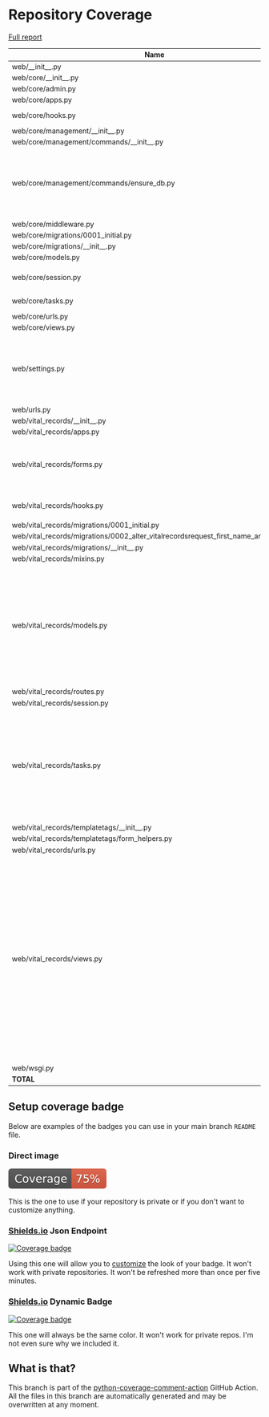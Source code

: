 # Repository Coverage

[Full report](https://htmlpreview.github.io/?https://github.com/Office-of-Digital-Services/cdt-ods-disaster-recovery/blob/python-coverage-comment-action-data/htmlcov/index.html)

| Name                                                                                      |    Stmts |     Miss |   Branch |   BrPart |   Cover |   Missing |
|------------------------------------------------------------------------------------------ | -------: | -------: | -------: | -------: | ------: | --------: |
| web/\_\_init\_\_.py                                                                       |        5 |        0 |        0 |        0 |    100% |           |
| web/core/\_\_init\_\_.py                                                                  |        0 |        0 |        0 |        0 |    100% |           |
| web/core/admin.py                                                                         |       24 |       13 |        2 |        0 |     42% |     21-39 |
| web/core/apps.py                                                                          |        5 |        0 |        0 |        0 |    100% |           |
| web/core/hooks.py                                                                         |       11 |        4 |        0 |        0 |     64% |9-10, 14-15 |
| web/core/management/\_\_init\_\_.py                                                       |        0 |        0 |        0 |        0 |    100% |           |
| web/core/management/commands/\_\_init\_\_.py                                              |        0 |        0 |        0 |        0 |    100% |           |
| web/core/management/commands/ensure\_db.py                                                |      181 |        4 |       42 |        4 |     96% |73, 87-89, 99, 103->exit, 230->232, 300->304 |
| web/core/middleware.py                                                                    |        9 |        1 |        2 |        1 |     82% |        19 |
| web/core/migrations/0001\_initial.py                                                      |        7 |        0 |        0 |        0 |    100% |           |
| web/core/migrations/\_\_init\_\_.py                                                       |        0 |        0 |        0 |        0 |    100% |           |
| web/core/models.py                                                                        |        8 |        0 |        0 |        0 |    100% |           |
| web/core/session.py                                                                       |       25 |        5 |        4 |        2 |     76% |13-19, 25-26, 33 |
| web/core/tasks.py                                                                         |       15 |        6 |        0 |        0 |     60% |53-56, 60, 64 |
| web/core/urls.py                                                                          |        4 |        0 |        0 |        0 |    100% |           |
| web/core/views.py                                                                         |        9 |        0 |        2 |        0 |    100% |           |
| web/settings.py                                                                           |      105 |       11 |       14 |        4 |     82% |44-51, 115->119, 127->130, 139, 243-244 |
| web/urls.py                                                                               |        4 |        0 |        0 |        0 |    100% |           |
| web/vital\_records/\_\_init\_\_.py                                                        |        0 |        0 |        0 |        0 |    100% |           |
| web/vital\_records/apps.py                                                                |        5 |        0 |        0 |        0 |    100% |           |
| web/vital\_records/forms.py                                                               |       83 |       22 |        6 |        0 |     69% |113-120, 123-133, 136-144 |
| web/vital\_records/hooks.py                                                               |       16 |        6 |        0 |        0 |     62% |10-11, 15-16, 20-21 |
| web/vital\_records/migrations/0001\_initial.py                                            |        7 |        0 |        0 |        0 |    100% |           |
| web/vital\_records/migrations/0002\_alter\_vitalrecordsrequest\_first\_name\_and\_more.py |        4 |        0 |        0 |        0 |    100% |           |
| web/vital\_records/migrations/\_\_init\_\_.py                                             |        0 |        0 |        0 |        0 |    100% |           |
| web/vital\_records/mixins.py                                                              |        9 |        0 |        2 |        0 |    100% |           |
| web/vital\_records/models.py                                                              |       78 |       14 |        0 |        0 |     82% |208-209, 213, 217, 221, 225, 229, 233, 237-238, 242, 246, 250, 254 |
| web/vital\_records/routes.py                                                              |       17 |        1 |        0 |        0 |     94% |        20 |
| web/vital\_records/session.py                                                             |       26 |        0 |        6 |        0 |    100% |           |
| web/vital\_records/tasks.py                                                               |      136 |       54 |        6 |        0 |     58% |55-56, 83-84, 88-97, 105, 108-163, 166-172, 180, 183-208, 213-219 |
| web/vital\_records/templatetags/\_\_init\_\_.py                                           |        0 |        0 |        0 |        0 |    100% |           |
| web/vital\_records/templatetags/form\_helpers.py                                          |       10 |       10 |        2 |        0 |      0% |      1-13 |
| web/vital\_records/urls.py                                                                |        4 |        0 |        0 |        0 |    100% |           |
| web/vital\_records/views.py                                                               |      143 |       60 |        6 |        0 |     56% |71-76, 86-91, 94-102, 112-117, 128-133, 143-148, 151-162, 172-177, 180-187, 197-206, 209-216, 219-221, 230-241 |
| web/wsgi.py                                                                               |        6 |        6 |        0 |        0 |      0% |      8-16 |
|                                                                                 **TOTAL** |  **956** |  **217** |   **94** |   **11** | **76%** |           |


## Setup coverage badge

Below are examples of the badges you can use in your main branch `README` file.

### Direct image

[![Coverage badge](https://raw.githubusercontent.com/Office-of-Digital-Services/cdt-ods-disaster-recovery/python-coverage-comment-action-data/badge.svg)](https://htmlpreview.github.io/?https://github.com/Office-of-Digital-Services/cdt-ods-disaster-recovery/blob/python-coverage-comment-action-data/htmlcov/index.html)

This is the one to use if your repository is private or if you don't want to customize anything.

### [Shields.io](https://shields.io) Json Endpoint

[![Coverage badge](https://img.shields.io/endpoint?url=https://raw.githubusercontent.com/Office-of-Digital-Services/cdt-ods-disaster-recovery/python-coverage-comment-action-data/endpoint.json)](https://htmlpreview.github.io/?https://github.com/Office-of-Digital-Services/cdt-ods-disaster-recovery/blob/python-coverage-comment-action-data/htmlcov/index.html)

Using this one will allow you to [customize](https://shields.io/endpoint) the look of your badge.
It won't work with private repositories. It won't be refreshed more than once per five minutes.

### [Shields.io](https://shields.io) Dynamic Badge

[![Coverage badge](https://img.shields.io/badge/dynamic/json?color=brightgreen&label=coverage&query=%24.message&url=https%3A%2F%2Fraw.githubusercontent.com%2FOffice-of-Digital-Services%2Fcdt-ods-disaster-recovery%2Fpython-coverage-comment-action-data%2Fendpoint.json)](https://htmlpreview.github.io/?https://github.com/Office-of-Digital-Services/cdt-ods-disaster-recovery/blob/python-coverage-comment-action-data/htmlcov/index.html)

This one will always be the same color. It won't work for private repos. I'm not even sure why we included it.

## What is that?

This branch is part of the
[python-coverage-comment-action](https://github.com/marketplace/actions/python-coverage-comment)
GitHub Action. All the files in this branch are automatically generated and may be
overwritten at any moment.
